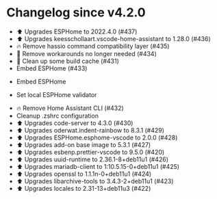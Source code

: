 # Changelog since v4.2.0
- ⬆️ Upgrades ESPHome to 2022.4.0 (#437) 
- ⬆️ Upgrades keesschollaart.vscode-home-assistant to 1.28.0 (#436) 
- 🔥 Remove hassio command compatibility layer (#435) 
- 🧹 Remove workarounds no longer needed (#434) 
- 🧹 Clean up some build cache (#431) 
- Embed ESPHome (#433)

* Embed ESPHome

* Set local ESPHome validator 
- 🔥 Remove Home Assistant CLI (#432) 
- Cleanup .zshrc configuration 
- ⬆️ Upgrades code-server to 4.3.0 (#430) 
- ⬆️ Upgrades oderwat.indent-rainbow to 8.3.1 (#429) 
- ⬆️ Upgrades ESPHome.esphome-vscode to 2.0.0 (#428) 
- ⬆️ Upgrades add-on base image to 5.3.1 (#427) 
- ⬆️ Upgrades esbenp.prettier-vscode to 9.5.0 (#420) 
- ⬆️ Upgrades uuid-runtime to 2.36.1-8+deb11u1 (#426) 
- ⬆️ Upgrades mariadb-client to 1:10.5.15-0+deb11u1 (#425) 
- ⬆️ Upgrades openssl to 1.1.1n-0+deb11u1 (#424) 
- ⬆️ Upgrades libarchive-tools to 3.4.3-2+deb11u1 (#423) 
- ⬆️ Upgrades locales to 2.31-13+deb11u3 (#422) 
